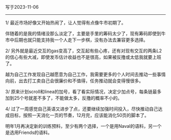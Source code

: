 写于2023-11-06

-----

1/  最近市场好像又开始热闹了，让人觉得有点像牛市初期了。

伴随着的是我的情绪没那么淡定了，主要是手里的筹码太少了，现有筹码即使到牛市中后期也就只能支持我一个人走下一步棋，没有办法去兼容更多选择。

2/ 另外就是最近交互的gas变高了，交互起有些心疼，还有对现有交互的两条L2的信心有些大减，即使发币估计收益也不是很高，如果被反撸或太低我就要上班了。

越为自己工作发现自己越愿意为自己工作，我需要更多的个人时间去推动一些事情向前，出去打工卖自己会很廉价和不值得，任务推动就会变得慢很多。

3/ 原来计划scroll和linea的加号，看了看实际情况，决定少加点号，每条链最多加到25个号就差不多了，不能做太多，反撸的概率不小的。

4/ 过了一周感觉自己英语又进步了点，还要继续加强时间投入，尽快推动自己达成目标，按照一天消化一页的节奏，12月完，应该能消化50页的脚本了。

明年1月再决定新的训练预料，至少有两个选择，一个是用Naval的语料，另一个是选用Friends的语料。

